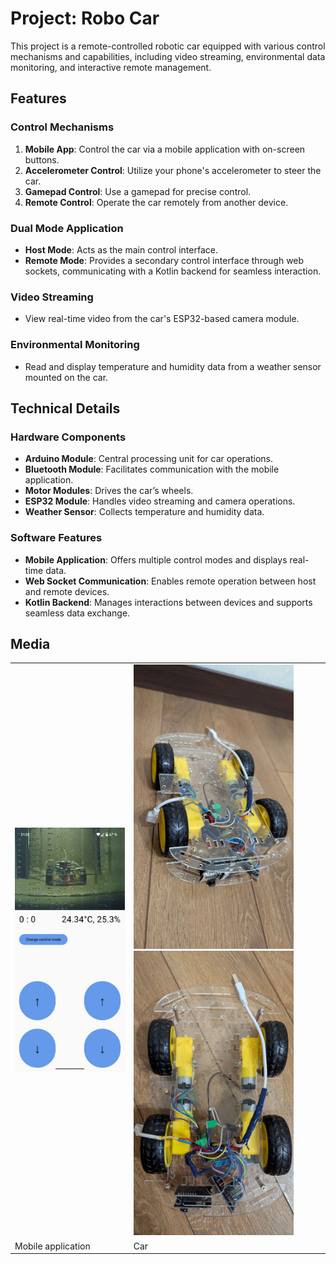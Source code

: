 # Project: Robo Car

This project is a remote-controlled robotic car equipped with various control mechanisms and capabilities, including video streaming, environmental data monitoring, and interactive remote management.

## Features

### Control Mechanisms
1. **Mobile App**: Control the car via a mobile application with on-screen buttons.
2. **Accelerometer Control**: Utilize your phone's accelerometer to steer the car.
3. **Gamepad Control**: Use a gamepad for precise control.
4. **Remote Control**: Operate the car remotely from another device.

### Dual Mode Application
- **Host Mode**: Acts as the main control interface.
- **Remote Mode**: Provides a secondary control interface through web sockets, communicating with a Kotlin backend for seamless interaction.

### Video Streaming
- View real-time video from the car's ESP32-based camera module.

### Environmental Monitoring
- Read and display temperature and humidity data from a weather sensor mounted on the car.

## Technical Details

### Hardware Components
- **Arduino Module**: Central processing unit for car operations.
- **Bluetooth Module**: Facilitates communication with the mobile application.
- **Motor Modules**: Drives the car’s wheels.
- **ESP32 Module**: Handles video streaming and camera operations.
- **Weather Sensor**: Collects temperature and humidity data.

### Software Features
- **Mobile Application**: Offers multiple control modes and displays real-time data.
- **Web Socket Communication**: Enables remote operation between host and remote devices.
- **Kotlin Backend**: Manages interactions between devices and supports seamless data exchange.

## Media

<table>
    <tr>
        <td>
            <img src="https://github.com/eduard-mishustin/RoboBt/blob/main/media/app.jpeg" width="256"/>
        </td>
        <td>
            <img src="https://github.com/eduard-mishustin/RoboBt/blob/main/media/car_1.jpeg" width="256"/>
            <img src="https://github.com/eduard-mishustin/RoboBt/blob/main/media/car_2.jpeg" width="256"/>
        </td>
    </tr>
    <tr>
        <td>
            Mobile application
        </td>
        <td>
            Car
        </td>
    </tr>
</table>

